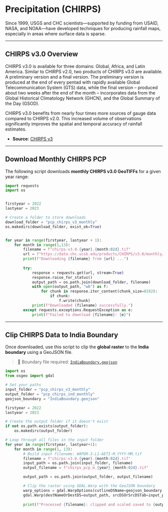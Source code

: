 # Precipitation (CHIRPS)

Since 1999, USGS and CHC scientists—supported by funding from USAID, NASA, and NOAA—have developed techniques for producing rainfall maps, especially in areas where surface data is sparse.

---

## CHIRPS v3.0 Overview
CHIRPS v3.0 is available for three domains: Global, Africa, and Latin America. Similar to CHIRPS v2.0, two products of CHIRPS v3.0 are available. A preliminary version and a final version. The preliminary version is produced at the end of every pentad with rapidly available Global Telecommunication System (GTS) data, while the final version – produced about two weeks after the end of the month – incorporates data from the Global Historical Climatology Network (GHCN), and the Global Summary of the Day (GSOD).

CHIRPS v3.0 benefits from nearly four times more sources of gauge data compared to CHIRPS v2.0. This increased volume of observations significantly improves the spatial and temporal accuracy of rainfall estimates.

- **Source**: [CHIRPS v3](https://data.chc.ucsb.edu/products/CHIRPS/v3.0/)

---

## Download Monthly CHIRPS PCP

The following script downloads **monthly CHIRPS v3.0 GeoTIFFs** for a given year range:

```python
import requests
import os


firstyear = 2022
lastyear = 2023

# Create a folder to store downloads
download_folder = "pcp_chirps_v3_monthly"
os.makedirs(download_folder, exist_ok=True)


for year in range(firstyear, lastyear + 1):
    for month in range(1,13):
        filename = f"chirps-v3.0.{year}.{month:02d}.tif"
        url = f"https://data.chc.ucsb.edu/products/CHIRPS/v3.0/monthly/global/tifs/{filename}"
        print(f"Downloading {filename} from {url} ...")
        
        try:
            response = requests.get(url, stream=True)
            response.raise_for_status()  
            output_path = os.path.join(download_folder, filename)
            with open(output_path, "wb") as f:
                for chunk in response.iter_content(chunk_size=8192):
                    if chunk:
                        f.write(chunk)
            print(f"Downloaded {filename} successfully.")
        except requests.exceptions.RequestException as e:
            print(f"Failed to download {filename}: {e}")

```

---

## Clip CHIRPS Data to India Boundary
Once downloaded, use this script to clip the **global raster** to the **India boundary** using a GeoJSON file.
> 📁 Boundary file required: [`IndiaBoundary.geojson`](https://waterinag.github.io/eqipa-docs/assets/IndiaBoundary.geojson)

```python
import os
from osgeo import gdal

# Set your paths
input_folder = "pcp_chirps_v3_monthly"      
output_folder = "pcp_chirps_ind_monthly"   
geojson_boundary = "IndiaBoundary.geojson" 

firstyear = 2022
lastyear = 2023

# Create the output folder if it doesn't exist
if not os.path.exists(output_folder):
    os.makedirs(output_folder)

# Loop through all files in the input folder
for year in range(firstyear, lastyear+1):
    for month in range(1, 13):
        # Build input filename: WAPOR-3.L1-AETI-M.YYYY-MM.tif
        filename = f"chirps-v3.0.{year}.{month:02d}.tif"
        input_path = os.path.join(input_folder, filename)
        output_filename = f"chirps_pcp_m_{year}_{month:02d}.tif"

        output_path = os.path.join(output_folder, output_filename)

        # Clip the raster using GDAL.Warp with the GeoJSON boundary
        warp_options = gdal.WarpOptions(cutlineDSName=geojson_boundary, cropToCutline=True,dstNodata=-9999)
        gdal.Warp(destNameOrDestDS=output_path, srcDSOrSrcDSTab=input_path, options=warp_options)
        
        print(f"Processed {filename}: clipped and scaled saved to {output_path}")

```